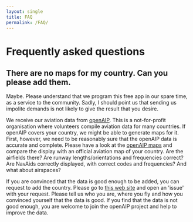 ```yaml
---
layout: single
title: FAQ
permalink: /FAQ/
---
```


# Frequently asked questions

## There are no maps for my country. Can you please add them.

Maybe.  Please understand that we program this free app in our spare time, as a
service to the community.  Sadly, I should point us that sending us impolite
demands is not likely to give the result that you desire.

We receive our aviation data from [openAIP](openaip.net).  This is a
not-for-profit organisation where volunteers compile aviation data for many
countries.  If openAIP covers your country, we might be able to generate maps
for it.  First, however, we need to be reasonably sure that the openAIP data is
accurate and complete.  Please have a look at the [openAIP
maps](http://maps.openaip.net) and compare the display with an official aviation
map of your country.  Are the airfields there? Are runway lengths/orientations
and frequencies correct?  Are NavAids correctly displayed, with correct codes
and frequencies?  And what about airspaces?

If you are convinced that the data is good enough to be added, you can request
to add the country. Please go to [this web
site](https://github.com/Akaflieg-Freiburg/enrouteServer/issues) and open an
'issue' with your request.  Please tell us who you are, where you fly and how
you convinced yourself that the data is good.  If you find that the data is not
good enough, you are welcome to join the openAIP project and help to improve the
data.


